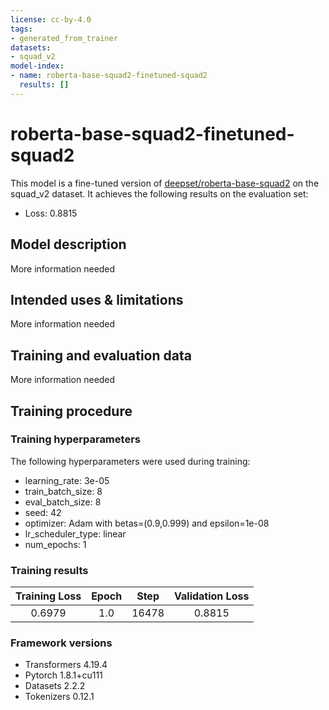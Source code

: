 ```yaml
---
license: cc-by-4.0
tags:
- generated_from_trainer
datasets:
- squad_v2
model-index:
- name: roberta-base-squad2-finetuned-squad2
  results: []
---
```


<!-- This model card has been generated automatically according to the information the Trainer had access to. You
should probably proofread and complete it, then remove this comment. -->

# roberta-base-squad2-finetuned-squad2

This model is a fine-tuned version of [deepset/roberta-base-squad2](https://huggingface.co/deepset/roberta-base-squad2) on the squad_v2 dataset.
It achieves the following results on the evaluation set:
- Loss: 0.8815

## Model description

More information needed

## Intended uses & limitations

More information needed

## Training and evaluation data

More information needed

## Training procedure

### Training hyperparameters

The following hyperparameters were used during training:
- learning_rate: 3e-05
- train_batch_size: 8
- eval_batch_size: 8
- seed: 42
- optimizer: Adam with betas=(0.9,0.999) and epsilon=1e-08
- lr_scheduler_type: linear
- num_epochs: 1

### Training results

| Training Loss | Epoch | Step  | Validation Loss |
|:-------------:|:-----:|:-----:|:---------------:|
| 0.6979        | 1.0   | 16478 | 0.8815          |


### Framework versions

- Transformers 4.19.4
- Pytorch 1.8.1+cu111
- Datasets 2.2.2
- Tokenizers 0.12.1
